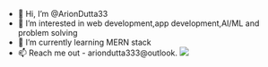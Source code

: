 - 👋 Hi, I’m @ArionDutta33
- 👀 I’m interested in web development,app development,AI/ML and problem solving
- 🌱 I’m currently learning MERN stack
 - 📫 Reach me out - ariondutta333@outlook.
<img src="{ https://img.shields.io/badge/C-00599C?style=for-the-badge&logo=c&logoColor=white
}" />

<!---
ArionDutta33/ArionDutta33 is a ✨ special ✨ repository because its `README.md` (this file) appears on your GitHub profile.
You can click the Preview link to take a look at your changes.
--->
